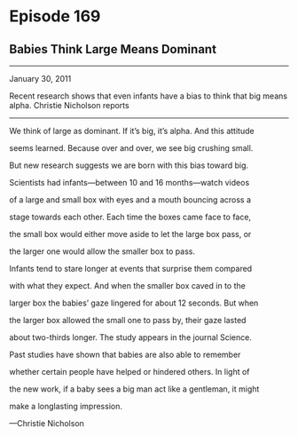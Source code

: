 # Episode 169

## Babies Think Large Means Dominant

---

January 30, 2011

Recent research shows that even infants have a bias to think that big means alpha. Christie Nicholson reports

---

We think of large as dominant. If it’s big, it’s alpha. And this attitude

seems learned. Because over and over, we see big crushing small.

But new research suggests we are born with this bias toward big.

Scientists had infants—between 10 and 16 months—watch videos

of a large and small box with eyes and a mouth bouncing across a

stage towards each other. Each time the boxes came face to face,

the small box would either move aside to let the large box pass, or

the larger one would allow the smaller box to pass.

Infants tend to stare longer at events that surprise them compared

with what they expect. And when the smaller box caved in to the

larger box the babies’ gaze lingered for about 12 seconds. But when

the larger box allowed the small one to pass by, their gaze lasted

about two-thirds longer. The study appears in the journal Science.

Past studies have shown that babies are also able to remember

whether certain people have helped or hindered others. In light of

the new work, if a baby sees a big man act like a gentleman, it might

make a longlasting impression.

—Christie Nicholson

